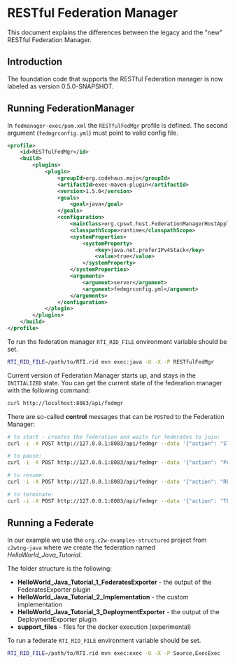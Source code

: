 # RESTful Federation Manager 

This document explains the differences between the legacy and the "new" RESTful Federation Manager.

## Introduction

The foundation code that supports the RESTful Federation manager is now labeled as version 0.5.0-SNAPSHOT.


## Running FederationManager

In `fedmanager-exec/pom.xml` the `RESTfulFedMgr` profile is defined. The second argument (`fedmgrconfig.yml`) must point to valid config file.


```xml
<profile>
    <id>RESTfulFedMgr</id>
    <build>
        <plugins>
            <plugin>
                <groupId>org.codehaus.mojo</groupId>
                <artifactId>exec-maven-plugin</artifactId>
                <version>1.5.0</version>
                <goals>
                    <goal>java</goal>
                </goals>
                <configuration>
                    <mainClass>org.cpswt.host.FederationManagerHostApplication</mainClass>
                    <classpathScope>runtime</classpathScope>
                    <systemProperties>
                        <systemProperty>
                            <key>java.net.preferIPv4Stack</key>
                            <value>true</value>
                        </systemProperty>
                    </systemProperties>
                    <arguments>
                        <argument>server</argument>
                        <argument>fedmgrconfig.yml</argument>
                    </arguments>
                </configuration>
            </plugin>
        </plugins>
    </build>
</profile>
```

To run the federation manager `RTI_RID_FILE` environment variable should be set.

```bash
RTI_RID_FILE=/path/to/RTI.rid mvn exec:java -U -X -P RESTfulFedMgr
```

Current version of Federation Manager starts up, and stays in the `INITIALIZED` state. You can get the current state of the federation manager with the following command:

```bash
curl http://localhost:8083/api/fedmgr
```

There are so-called **control** messages that can be `POST`ed to the Federation Manager:

```bash
# to start - creates the federation and waits for federates to join:
curl -i -X POST http://127.0.0.1:8083/api/fedmgr --data '{"action": "START"}' -H "Content-Type: application/json"

# to pause:
curl -i -X POST http://127.0.0.1:8083/api/fedmgr --data '{"action": "PAUSE"}' -H "Content-Type: application/json"

# to resume:
curl -i -X POST http://127.0.0.1:8083/api/fedmgr --data '{"action": "RESUME"}' -H "Content-Type: application/json"

# to terminate:
curl -i -X POST http://127.0.0.1:8083/api/fedmgr --data '{"action": "TERMINATE"}' -H "Content-Type: application/json"
```

## Running a Federate

In our example we use the `org.c2w-examples-structured` project from `c2wtng-java` where we create the federation named _HelloWorld_Java_Tutorial_.

The folder structure is the following:
 
  * **HelloWorld_Java_Tutorial_1_FederatesExporter** - the output of the FederatesExporter plugin
  * **HelloWorld_Java_Tutorial_2_Implementation** - the custom implementation
  * **HelloWorld_Java_Tutorial_3_DeploymentExporter** - the output of the DeploymentExporter plugin
  * **support_files** - files for the docker execution (experimental)

To run a federate `RTI_RID_FILE` environment variable should be set.

```bash
RTI_RID_FILE=/path/to/RTI.rid mvn exec:exec -U -X -P Source,ExecExec
```


